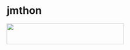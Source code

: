 # jmthon

<p align="left"><a href="https://heroku.com/deploy?template=https://github.com/vctyu/music"> <img src="https://img.shields.io/badge/Deploy%20To%20Heroku-purple?style=for-the-badge&logo=heroku" width="320" height="58.45"/></a></p>
